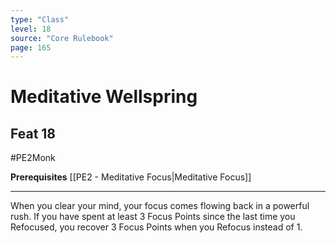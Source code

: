 ```yaml
---
type: "Class"
level: 18
source: "Core Rulebook"
page: 165
---
```

# Meditative Wellspring
## Feat 18
#PE2Monk

**Prerequisites** [[PE2 - Meditative Focus|Meditative Focus]]

---
When you clear your mind, your focus comes flowing back in a powerful rush. If you have spent at least 3 Focus Points since the last time you Refocused, you recover 3 Focus Points when you Refocus instead of 1.